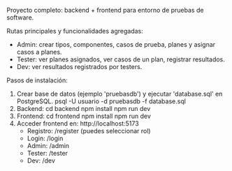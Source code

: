 Proyecto completo: backend + frontend para entorno de pruebas de software.

Rutas principales y funcionalidades agregadas:
- Admin: crear tipos, componentes, casos de prueba, planes y asignar casos a planes.
- Tester: ver planes asignados, ver casos de un plan, registrar resultados.
- Dev: ver resultados registrados por testers.

Pasos de instalación:
1) Crear base de datos (ejemplo 'pruebasdb') y ejecutar 'database.sql' en PostgreSQL.
   psql -U usuario -d pruebasdb -f database.sql
2) Backend:
   cd backend
   npm install
   npm run dev
3) Frontend:
   cd frontend
   npm install
   npm run dev
4) Acceder frontend en: http://localhost:5173
   - Registro: /register (puedes seleccionar rol)
   - Login: /login
   - Admin: /admin
   - Tester: /tester
   - Dev: /dev


